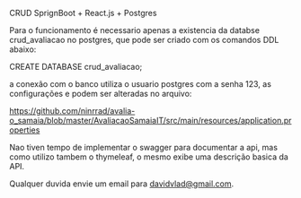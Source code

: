 CRUD SprignBoot + React.js + Postgres

Para o funcionamento é necessario apenas a existencia da databse crud_avaliacao no postgres, 
que pode ser criado com os comandos DDL abaixo: 

CREATE DATABASE crud_avaliacao;

a conexão com o banco utiliza o usuario postgres com a senha 123, as configurações e podem ser alteradas no arquivo:

https://github.com/ninrrad/avalia-o_samaia/blob/master/AvaliacaoSamaiaIT/src/main/resources/application.properties

Nao tiven tempo de implementar o swagger para documentar a api, mas como utilizo tambem o thymeleaf, o mesmo exibe
uma descrição basica da API. 

Qualquer duvida envie um email para davidvlad@gmail.com. 
